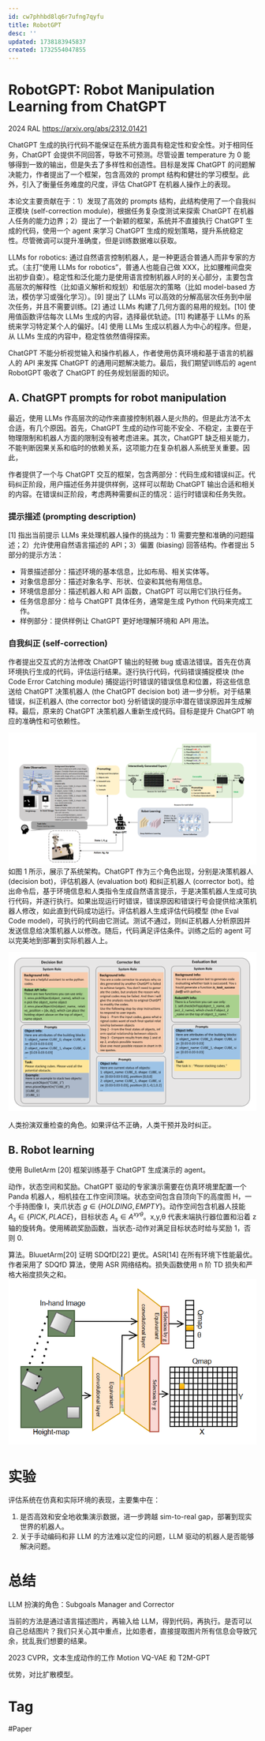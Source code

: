 ```yaml
---
id: cw7phhbd8lq6r7ufng7qyfu
title: RobotGPT
desc: ''
updated: 1738183945837
created: 1732554047855
---
```

# RobotGPT: Robot Manipulation Learning from ChatGPT
2024 RAL 
https://arxiv.org/abs/2312.01421

ChatGPT 生成的执行代码不能保证在系统方面具有稳定性和安全性。对于相同任务，ChatGPT 会提供不同回答，导致不可预测。尽管设置 temperature 为 0 能够得到一致的输出，但是失去了多样性和创造性。目标是发挥 ChatGPT 的问题解决能力，作者提出了一个框架，包含高效的 prompt 结构和健壮的学习模型。此外，引入了衡量任务难度的尺度，评估 ChatGPT 在机器人操作上的表现。

本论文主要贡献在于：1）发现了高效的 prompts 结构，此结构使用了一个自我纠正模块 (self-correction module)，根据任务复杂度测试来探索 ChatGPT 在机器人任务的能力边界；2）提出了一个新颖的框架，系统并不直接执行 ChatGPT 生成的代码，使用一个 agent 来学习 ChatGPT 生成的规划策略，提升系统稳定性。尽管微调可以提升准确度，但是训练数据难以获取。

LLMs for robotics: 通过自然语言控制机器人，是一种更适合普通人而非专家的方式。（主打“使用 LLMs for robotics”，普通人也能自己做 XXX，比如腰椎间盘突出初步自查）。稳定性和泛化能力是使用语言控制机器人时的关心部分，主要包含高层次的解释性（比如语义解析和规划）和低层次的策略（比如 model-based 方法，模仿学习或强化学习）。[9] 提出了 LLMs 可以高效的分解高层次任务到中层次任务，并且不需要训练。[2] 通过 LLMs 构建了几何方面的易用的规划。[10] 使用值函数评估每次 LLMs 生成的内容，选择最优轨迹。[11] 构建基于 LLMs 的系统来学习特定某个人的偏好。[4] 使用 LLMs 生成以机器人为中心的程序。但是，从 LLMs 生成的内容中，稳定性依然值得探索。

ChatGPT 不能分析视觉输入和操作机器人，作者使用仿真环境和基于语言的机器人的 API 来发挥 ChatGPT 的通用问题解决能力。最后，我们期望训练后的 agent RobotGPT 吸收了 ChatGPT 的任务规划层面的知识。

## A. ChatGPT prompts for robot manipulation
最近，使用 LLMs 作高层次的动作来直接控制机器人是火热的。但是此方法不太合适，有几个原因。首先，ChatGPT 生成的动作可能不安全、不稳定，主要在于物理限制和机器人方面的限制没有被考虑进来。其次，ChatGPT 缺乏相关能力，不能判断因果关系和临时的依赖关系，这项能力在复杂机器人系统至关重要。因此，

作者提供了一个与 ChatGPT 交互的框架，包含两部分：代码生成和错误纠正。代码纠正阶段，用户描述任务并提供样例，这样可以帮助 ChatGPT 输出合适和相关的内容。在错误纠正阶段，考虑两种需要纠正的情况：运行时错误和任务失败。

### 提示描述 (prompting description)
[1] 指出当前提示 LLMs 来处理机器人操作的挑战为：1) 需要完整和准确的问题描述；2）允许使用自然语言描述的 API；3）偏置 (biasing) 回答结构。作者提出 5 部分的提示方法：
* 背景描述部分：描述环境的基本信息，比如布局、相关实体等。
* 对象信息部分：描述对象名字、形状、位姿和其他有用信息。
* 环境信息部分：描述机器人和 API 函数，ChatGPT 可以用它们执行任务。
* 任务信息部分：给与 ChatGPT 具体任务，通常是生成 Python 代码来完成工作。
* 样例部分：提供样例让 ChatGPT 更好地理解环境和 API 用法。

### 自我纠正 (self-correction)
作者提出交互式的方法修改 ChatGPT 输出的轻微 bug 或语法错误。首先在仿真环境执行生成的代码，评估运行结果。逐行执行代码，代码错误捕捉模块 (the Code Error Catching module) 捕捉运行时错误的错误信息和位置，将这些信息送给 ChatGPT 决策机器人 (the ChatGPT decision bot) 进一步分析。对于结果错误，纠正机器人 (the corrector bot) 分析错误的提示中潜在错误原因并生成解释。最后，原来的 ChatGPT 决策机器人重新生成代码。目标是提升 ChatGPT 响应的准确性和可依赖性。

![alt text](assets/images/robotics/RobotGPT/image.png)
如图 1 所示，展示了系统架构。ChatGPT 作为三个角色出现，分别是决策机器人 (decision bot)，评估机器人 (evaluation bot) 和纠正机器人 (corrector bot)。给出命令后，基于环境信息和人类指令生成自然语言提示，于是决策机器人生成可执行代码，并逐行执行。如果出现运行时错误，错误原因和错误行号会提供给决策机器人修改，如此直到代码成功运行。评估机器人生成评估代码模型 (the Eval Code model)，可执行的代码由它测试。测试不通过，则纠正机器人分析原因并发送信息给决策机器人以修改。随后，代码满足评估条件。训练之后的 agent 可以完美地到部署到实际机器人上。

![Prompts for ChatGPT](assets/images/robotics/RobotGPT/prompts.png)

人类扮演双重检查的角色。如果评估不正确，人类干预并及时纠正。

## B. Robot learning
使用 BulletArm [20] 框架训练基于 ChatGPT 生成演示的 agent。

动作，状态空间和奖励。ChatGPT 驱动的专家演示需要在仿真环境里配置一个 Panda 机器人，相机挂在工作空间顶端。状态空间包含自顶向下的高度图 H，一个手持图像 I，夹爪状态 $g\in\{HOLDING,EMPTY\}$。动作空间包含机器人技能 $A_s\in\{PICK,PLACE\}$，目标状态 $A_s \in A^{xy\theta}$。x,y,θ 代表末端执行器位置和沿着 z 轴的旋转角。使用稀疏奖励函数，当状态-动作对满足目标状态时给与奖励 1，否则 0.

算法。BluuetArm[20] 证明 SDQfD[22] 更优。ASR[14] 在所有环境下性能最优。作者采用了 SDQfD 算法，使用 ASR 网络结构。损失函数使用 n 阶 TD 损失和严格大裕度损失之和。
![alt text](assets/images/robotics/RobotGPT/network.png)

# 实验

评估系统在仿真和实际环境的表现，主要集中在：
1. 是否高效和安全地收集演示数据，进一步跨越 sim-to-real gap，部署到现实世界的机器人。
2. 关于手动编码和非 LLM 的方法难以定位的问题，LLM 驱动的机器人是否能够解决问题。

# 总结
LLM 扮演的角色：Subgoals Manager and Corrector

当前的方法是通过语言描述图片，再输入给 LLM，得到代码，再执行。是否可以自己总结图片？我们只关心其中重点，比如患者，直接提取图片所有信息会导致冗余，扰乱我们想要的结果。

2023 CVPR，文本生成动作的工作 Motion VQ-VAE 和 T2M-GPT

优势，对比扩散模型。

# Tag
#Paper
